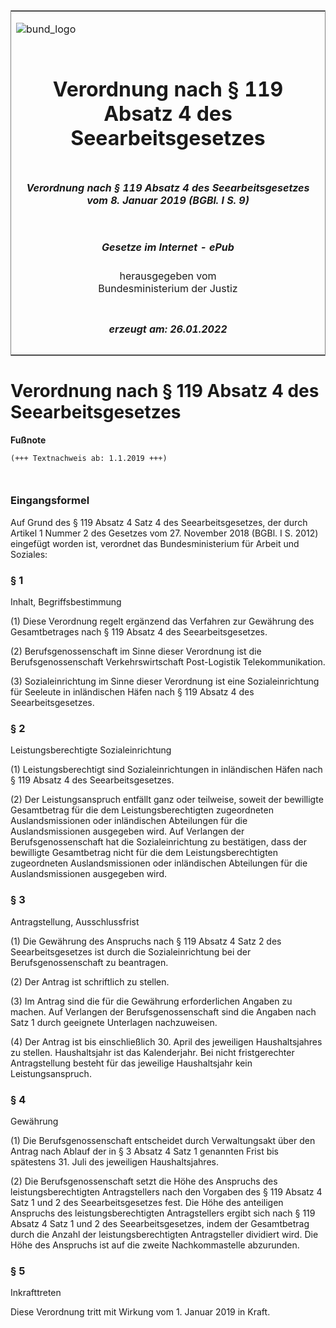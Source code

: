 <span id="DECKBLATT.html"></span>

<table border="0" frame="border" width="100%">

<tr valign="top">

<td align="left">

![bund\_logo](BfJ_2021_Web_de_de.gif)

</td>

<td align="right">

 

</td>

</tr>

<tr align="center" valign="middle">

<td colspan="2">

# Verordnung nach § 119 Absatz 4 des Seearbeitsgesetzes

</td>

</tr>

<tr align="center" valign="middle">

<td colspan="2">

##### Verordnung nach § 119 Absatz 4 des Seearbeitsgesetzes vom 8. Januar 2019 (BGBl. I S. 9)

</td>

</tr>

<tr align="center" valign="middle">

<td colspan="2">

  
  

##### Gesetze im Internet - ePub  
  
herausgegeben vom  
Bundesministerium der Justiz

</td>

</tr>

<tr align="center" valign="bottom">

<td colspan="2">

  
  

##### erzeugt am: 26.01.2022

</td>

</tr>

</table>

<span id="BJNR000900019.html"></span>

# Verordnung nach § 119 Absatz 4 des Seearbeitsgesetzes

<div>

  
**Fußnote**

<div class="jnhtml">

<div>

<div class="jurAbsatz">

  

``` 
(+++ Textnachweis ab: 1.1.2019 +++)

 
```

</div>

</div>

</div>

</div>

<span id="BJNR000900019BJNE000100000.html"></span>

### Eingangsformel  

<div>

<div class="jnhtml">

<div>

<div class="jurAbsatz">

Auf Grund des § 119 Absatz 4 Satz 4 des Seearbeitsgesetzes, der durch
Artikel 1 Nummer 2 des Gesetzes vom 27. November 2018 (BGBl. I S. 2012)
eingefügt worden ist, verordnet das Bundesministerium für Arbeit und
Soziales:

</div>

</div>

</div>

</div>

<span id="BJNR000900019BJNE000200000.html"></span>

### § 1  
Inhalt, Begriffsbestimmung

<div>

<div class="jnhtml">

<div>

<div class="jurAbsatz">

(1) Diese Verordnung regelt ergänzend das Verfahren zur Gewährung des
Gesamtbetrages nach § 119 Absatz 4 des Seearbeitsgesetzes.

</div>

<div class="jurAbsatz">

(2) Berufsgenossenschaft im Sinne dieser Verordnung ist die
Berufsgenossenschaft Verkehrswirtschaft Post-Logistik Telekommunikation.

</div>

<div class="jurAbsatz">

(3) Sozialeinrichtung im Sinne dieser Verordnung ist eine
Sozialeinrichtung für Seeleute in inländischen Häfen nach § 119 Absatz 4
des Seearbeitsgesetzes.

</div>

</div>

</div>

</div>

<span id="BJNR000900019BJNE000300000.html"></span>

### § 2  
Leistungsberechtigte Sozialeinrichtung

<div>

<div class="jnhtml">

<div>

<div class="jurAbsatz">

(1) Leistungsberechtigt sind Sozialeinrichtungen in inländischen Häfen
nach § 119 Absatz 4 des Seearbeitsgesetzes.

</div>

<div class="jurAbsatz">

(2) Der Leistungsanspruch entfällt ganz oder teilweise, soweit der
bewilligte Gesamtbetrag für die dem Leistungsberechtigten zugeordneten
Auslandsmissionen oder inländischen Abteilungen für die
Auslandsmissionen ausgegeben wird. Auf Verlangen der
Berufsgenossenschaft hat die Sozialeinrichtung zu bestätigen, dass der
bewilligte Gesamtbetrag nicht für die dem Leistungsberechtigten
zugeordneten Auslandsmissionen oder inländischen Abteilungen für die
Auslandsmissionen ausgegeben wird.

</div>

</div>

</div>

</div>

<span id="BJNR000900019BJNE000400000.html"></span>

### § 3  
Antragstellung, Ausschlussfrist

<div>

<div class="jnhtml">

<div>

<div class="jurAbsatz">

(1) Die Gewährung des Anspruchs nach § 119 Absatz 4 Satz 2 des
Seearbeitsgesetzes ist durch die Sozialeinrichtung bei der
Berufsgenossenschaft zu beantragen.

</div>

<div class="jurAbsatz">

(2) Der Antrag ist schriftlich zu stellen.

</div>

<div class="jurAbsatz">

(3) Im Antrag sind die für die Gewährung erforderlichen Angaben zu
machen. Auf Verlangen der Berufsgenossenschaft sind die Angaben nach
Satz 1 durch geeignete Unterlagen nachzuweisen.

</div>

<div class="jurAbsatz">

(4) Der Antrag ist bis einschließlich 30. April des jeweiligen
Haushaltsjahres zu stellen. Haushaltsjahr ist das Kalenderjahr. Bei
nicht fristgerechter Antragstellung besteht für das jeweilige
Haushaltsjahr kein Leistungsanspruch.

</div>

</div>

</div>

</div>

<span id="BJNR000900019BJNE000500000.html"></span>

### § 4  
Gewährung

<div>

<div class="jnhtml">

<div>

<div class="jurAbsatz">

(1) Die Berufsgenossenschaft entscheidet durch Verwaltungsakt über den
Antrag nach Ablauf der in § 3 Absatz 4 Satz 1 genannten Frist bis
spätestens 31. Juli des jeweiligen Haushaltsjahres.

</div>

<div class="jurAbsatz">

(2) Die Berufsgenossenschaft setzt die Höhe des Anspruchs des
leistungsberechtigten Antragstellers nach den Vorgaben des § 119 Absatz
4 Satz 1 und 2 des Seearbeitsgesetzes fest. Die Höhe des anteiligen
Anspruchs des leistungsberechtigten Antragstellers ergibt sich nach §
119 Absatz 4 Satz 1 und 2 des Seearbeitsgesetzes, indem der Gesamtbetrag
durch die Anzahl der leistungsberechtigten Antragsteller dividiert wird.
Die Höhe des Anspruchs ist auf die zweite Nachkommastelle abzurunden.

</div>

</div>

</div>

</div>

<span id="BJNR000900019BJNE000600000.html"></span>

### § 5  
Inkrafttreten

<div>

<div class="jnhtml">

<div>

<div class="jurAbsatz">

Diese Verordnung tritt mit Wirkung vom 1. Januar 2019 in Kraft.

</div>

</div>

</div>

</div>
